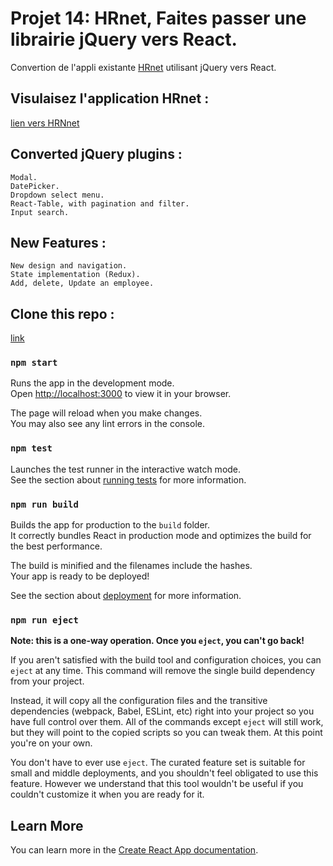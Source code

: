# Projet 14: HRnet, Faites passer une librairie jQuery vers React.

Convertion de l'appli existante [HRnet](https://github.com/OpenClassrooms-Student-Center/P12_Front-end) utilisant jQuery vers React.

## Visulaisez l'application HRnet :
[lien vers HRNnet](https://hrnetpublic.netlify.app/)

## Converted jQuery plugins :

    Modal.
    DatePicker.
    Dropdown select menu.
    React-Table, with pagination and filter.
    Input search.

## New Features :

    New design and navigation.
    State implementation (Redux).
    Add, delete, Update an employee.

## Clone this repo :

[link](https://github.com/acapolungo/adriencapolungo_14_29032022)

### `npm start`

Runs the app in the development mode.\
Open [http://localhost:3000](http://localhost:3000) to view it in your browser.

The page will reload when you make changes.\
You may also see any lint errors in the console.

### `npm test`

Launches the test runner in the interactive watch mode.\
See the section about [running tests](https://facebook.github.io/create-react-app/docs/running-tests) for more information.

### `npm run build`

Builds the app for production to the `build` folder.\
It correctly bundles React in production mode and optimizes the build for the best performance.

The build is minified and the filenames include the hashes.\
Your app is ready to be deployed!

See the section about [deployment](https://facebook.github.io/create-react-app/docs/deployment) for more information.

### `npm run eject`

**Note: this is a one-way operation. Once you `eject`, you can't go back!**

If you aren't satisfied with the build tool and configuration choices, you can `eject` at any time. This command will remove the single build dependency from your project.

Instead, it will copy all the configuration files and the transitive dependencies (webpack, Babel, ESLint, etc) right into your project so you have full control over them. All of the commands except `eject` will still work, but they will point to the copied scripts so you can tweak them. At this point you're on your own.

You don't have to ever use `eject`. The curated feature set is suitable for small and middle deployments, and you shouldn't feel obligated to use this feature. However we understand that this tool wouldn't be useful if you couldn't customize it when you are ready for it.

## Learn More

You can learn more in the [Create React App documentation](https://facebook.github.io/create-react-app/docs/getting-started).
